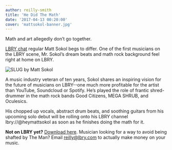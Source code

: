 ```yaml
---
author: reilly-smith
title: 'He Did The Math'
date: '2017-04-13 00:20:00'
cover: 'mattsokol-banner.jpg'
---
```

Math and art allegedly don’t go together.

[LBRY chat](http://chat.lbry.com/) regular Matt Sokol begs to differ. One of the first musicians on the LBRY scene, Mr. Sokol’s dream beats and math rock background feel right at home on LBRY.

![SLUG by Matt Sokol](/img/news/mattsokol-inline.png)

A music industry veteran of ten years, Sokol shares an inspiring vision for the future of musicians on LBRY--one much more profitable for the artist than YouTube, Soundcloud or Spotify. He’s played the role of frantic shred-drummer in the math rock bands Good Citizens, MEGA SHRUB, and Oculesics.

His chopped up vocals, abstract drum beats, and soothing guitars from his upcoming solo debut will be rolling onto his LBRY channel lbry://@heymattsokol as soon as he finishes doing the math for it.


**Not on LBRY yet?** [Download here](https://lbry.com/get). Musician looking for a way to avoid being shafted by The Man? Email reilly@lbry.com to actually make money on your music.
